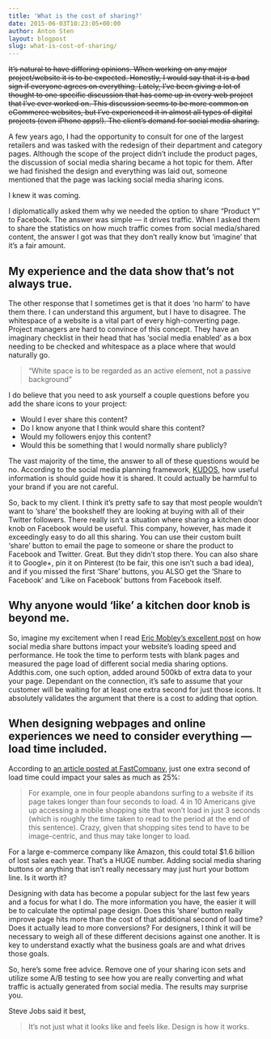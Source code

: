 ```yaml
---
title: 'What is the cost of sharing?'
date: 2015-06-03T10:23:05+00:00
author: Anton Sten
layout: blogpost
slug: what-is-cost-of-sharing/
---
```

~~It’s natural to have differing opinions. When working on any major project/website it is to be expected. Honestly, I would say that it is a bad sign if everyone agrees on everything. Lately, I’ve been giving a lot of thought to one specific discussion that has come up in every web project that I’ve ever worked on. This discussion seems to be more common on eCommerce websites, but I’ve experienced it in almost all types of digital projects (even iPhone apps!). The client’s demand for social media sharing.~~

A few years ago, I had the opportunity to consult for one of the largest retailers and was tasked with the redesign of their department and category pages. Although the scope of the project didn’t include the product pages, the discussion of social media sharing became a hot topic for them. After we had finished the design and everything was laid out, someone mentioned that the page was lacking social media sharing icons.

I knew it was coming.

I diplomatically asked them why we needed the option to share “Product Y” to Facebook. The answer was simple &#8212; it drives traffic. When I asked them to share the statistics on how much traffic comes from social media/shared content, the answer I got was that they don’t really know but ‘imagine’ that it’s a fair amount.

## My experience and the data show that’s not always true.

The other response that I sometimes get is that it does ‘no harm’ to have them there. I can understand this argument, but I have to disagree. The whitespace of a website is a vital part of every high-converting page. Project managers are hard to convince of this concept. They have an imaginary checklist in their head that has ‘social media enabled’ as a box needing to be checked and whitespace as a place where that would naturally go.

> “White space is to be regarded as an active element, not a passive background”

I do believe that you need to ask yourself a couple questions before you add the share icons to your project:

  * Would I ever share this content?
  * Do I know anyone that I think would share this content?
  * Would my followers enjoy this content?
  * Would this be something that I would normally share publicly?

The vast majority of the time, the answer to all of these questions would be no. According to the social media planning framework, [KUDOS](https://www.antonsten.com/kudos/), how useful information is should guide how it is shared. It could actually be harmful to your brand if you are not careful.

So, back to my client. I think it’s pretty safe to say that most people wouldn’t want to ‘share’ the bookshelf they are looking at buying with all of their Twitter followers. There really isn’t a situation where sharing a kitchen door knob on Facebook would be useful. This company, however, has made it exceedingly easy to do all this sharing. You can use their custom built ‘share’ button to email the page to someone or share the product to Facebook and Twitter. Great. But they didn’t stop there. You can also share it to Google+, pin it on Pinterest (to be fair, this one isn’t such a bad idea), and if you missed the first ‘Share’ buttons, you ALSO get the ‘Share to Facebook’ and ‘Like on Facebook’ buttons from Facebook itself.

## Why anyone would ‘like’ a kitchen door knob is beyond me.

So, imagine my excitement when I read <a href="http://www.ericmobley.net/social-media-share-buttons-impact-on-performance/" target="_blank">Eric Mobley’s excellent post</a> on how social media share buttons impact your website’s loading speed and performance. He took the time to perform tests with blank pages and measured the page load of different social media sharing options. Addthis.com, one such option, added around 500kb of extra data to your your page. Dependant on the connection, it’s safe to assume that your customer will be waiting for at least one extra second for just those icons. It absolutely validates the argument that there is a cost to adding that option.


## When designing webpages and online experiences we need to consider everything &#8212; load time included.

According to <a href="http://www.fastcompany.com/1825005/how-one-second-could-cost-amazon-16-billion-sales" target="_blank">an article posted at FastCompany</a>, just one extra second of load time could impact your sales as much as 25%:

> For example, one in four people abandons surfing to a website if its page takes longer than four seconds to load. 4 in 10 Americans give up accessing a mobile shopping site that won&#8217;t load in just 3 seconds (which is roughly the time taken to read to the period at the end of this sentence). Crazy, given that shopping sites tend to have to be image-centric, and thus may take longer to load.

For a large e-commerce company like Amazon, this could total $1.6 billion of lost sales each year. That’s a HUGE number. Adding social media sharing buttons or anything that isn’t really necessary may just hurt your bottom line. Is it worth it?

Designing with data has become a popular subject for the last few years and a focus for what I do. The more information you have, the easier it will be to calculate the optimal page design. Does this ‘share’ button really improve page hits more than the cost of that additional second of load time? Does it actually lead to more conversions? For designers, I think it will be necessary to weigh all of these different decisions against one another. It is key to understand exactly what the business goals are and what drives those goals.

So, here’s some free advice. Remove one of your sharing icon sets and utilize some A/B testing to see how you are really converting and what traffic is actually generated from social media. The results may surprise you.

Steve Jobs said it best,

> It&#8217;s not just what it looks like and feels like. Design is how it works.

